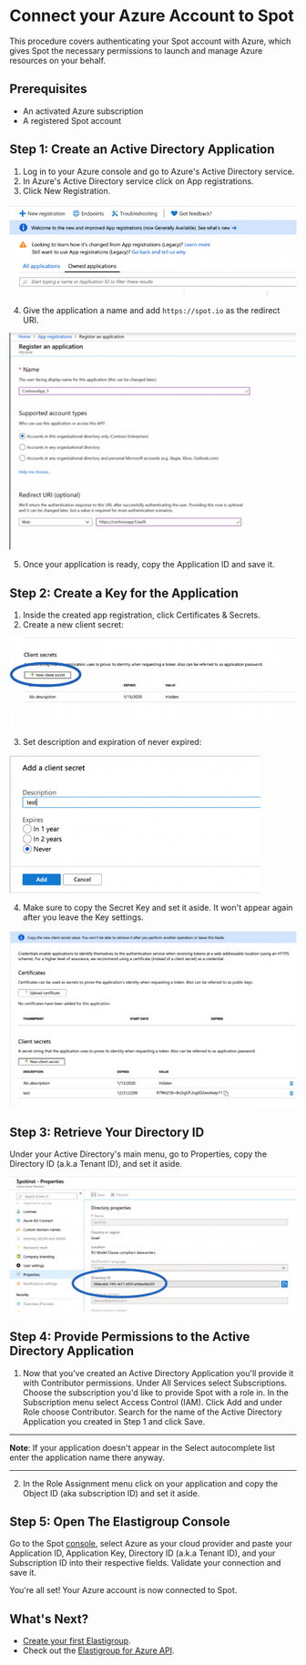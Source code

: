 # Connect your Azure Account to Spot

This procedure covers authenticating your Spot account with Azure, which gives Spot the necessary permissions to launch and manage Azure resources on your behalf.

## Prerequisites

- An activated Azure subscription
- A registered Spot account

## Step 1: Create an Active Directory Application

1. Log in to your Azure console and go to Azure's Active Directory service.
2. In Azure's Active Directory service click on App registrations.
3. Click New Registration.

<img src="/connect-your-cloud-provider/_media/azure1-768x248.png" />

4. Give the application a name and add `https://spot.io` as the redirect URI.

<img src="/connect-your-cloud-provider/_media/azure2-1024x774.png" />

5. Once your application is ready, copy the Application ID and save it.

## Step 2: Create a Key for the Application

1. Inside the created app registration, click Certificates & Secrets.
2. Create a new client secret:

<img src="/connect-your-cloud-provider/_media/azure3-768x240.png" />

3. Set description and expiration of never expired:

<img src="/connect-your-cloud-provider/_media/azure4-768x424.png" width="441" height="243" />

4. Make sure to copy the Secret Key and set it aside. It won't appear again after you leave the Key settings.

<img src="/connect-your-cloud-provider/_media/azure5-1024x631.png" />

## Step 3: Retrieve Your Directory ID

Under your Active Directory's main menu, go to Properties, copy the Directory ID (a.k.a Tenant ID), and set it aside.

<img src="/connect-your-cloud-provider/_media/azure6-1024x481.png" />

## Step 4: Provide Permissions to the Active Directory Application

1. Now that you've created an Active Directory Application you'll provide it with Contributor permissions.
   Under All Services select Subscriptions. Choose the subscription you'd like to provide Spot with a role in.
   In the Subscription menu select Access Control (IAM). Click Add and under Role choose Contributor.
   Search for the name of the Active Directory Application you created in Step 1 and click Save.

---

**Note**: If your application doesn't appear in the Select autocomplete list enter the application name there anyway.

---

2. In the Role Assignment menu click on your application and copy the Object ID (aka subscription ID) and set it aside.

## Step 5: Open The Elastigroup Console

Go to the Spot [console](https://console.spotinst.com), select Azure as your cloud provider and paste your Application ID, Application Key, Directory ID (a.k.a Tenant ID), and your Subscription ID into their respective fields. Validate your connection and save it.

You're all set! Your Azure account is now connected to Spot.

## What's Next?

- [Create your first Elastigroup](elastigroup/getting-started/create-an-elastigroup-for-azure).
- Check out the [Elastigroup for Azure API](https://help.spot.io/spotinst-api/elastigroup/microsoft-azure/create/).

